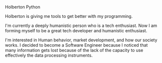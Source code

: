 Holberton Python

Holberton is giving me tools to get better with my programming. 

I'm currently a deeply humanistic person who is a tech enthusiast. Now I am forming myself to be a great tech developer and humanistic enthusiast.

I'm interested in Human behavior, market development, and how our society works. I decided to become a Software Engineer because I noticed that many information gets lost because of the lack of the capacity to use effectively the data processing instruments. 
